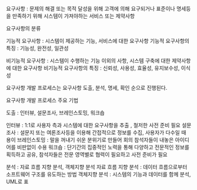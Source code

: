 요구사항 : 문제의 해결 또는 목적 달성을 위해 고객에 의해 요구되거나 표준이나 명세등을 만족하기 위해 시스템이 가져야하는 서비스 또는 제약사항

요구사항의 분류

기능적 요구사항 :  시스템이 제공하는 기능, 서비스에 대한 요구사항
기능적 요구사항의 특징 : 기능성, 완전성, 일관성

비기능적 요구사항 : 시스템이 수행하는 기능 이외의 사항, 시스템 구축에 대한 제약사항에 대한 요구사항
비기능적 요구사항의 특징 : 신뢰성, 사용성, 효율성, 유지보수성, 이식성

요구사항 개발 프로세스는 요구사항 도출, 분석, 명세, 확인 순으로 진행된다.

요구사항 개발 프로세스 주요 기법

도출 : 인터뷰, 설문조사, 브레인스토밍, 워크숍

인터뷰 : 1:1로 사용자 측과 시스템에 대한 요구사항을 추출 , 철저한 사전 준비 필요
설문 조사 : 설문지 또는 여론조사등을 이용해 간접적으로 정보를 수집, 사용자가 다수일 때 용이
브레인스토밍 : 말을 꺼내기 쉬운 분위기로 만들어 회의 참석자들이 내놓은 아이디어를 비판없이 수용
워크숍 : 단기간의 집중적인 노력을 통해 다양하고 전문적인 정보를 획득하고 공유, 참석자들은 전문 영역별로 협력이 필요하고 사전 준비가 필요

분석 : 자료 흐름 지향 분석, 객체지향 분석
자료 흐름 지향 분석 : 데이터 흐름으로부터 소프트웨어 구조를 유도하는 방법
객체지향 분석 : 시스템의 기능과 데이터를 함께 분석, UML로 표
